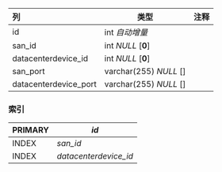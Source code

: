 | 列                    | 类型                   | 注释 |
| :-------------------- | ---------------------- | ---- |
| id                    | int *自动增量*         |      |
| san_id                | int *NULL* [**0**]     |      |
| datacenterdevice_id   | int *NULL* [**0**]     |      |
| san_port              | varchar(255) *NULL* [] |      |
| datacenterdevice_port | varchar(255) *NULL* [] |      |

### 索引

| PRIMARY | *id*                  |
| :------ | --------------------- |
| INDEX   | *san_id*              |
| INDEX   | *datacenterdevice_id* |